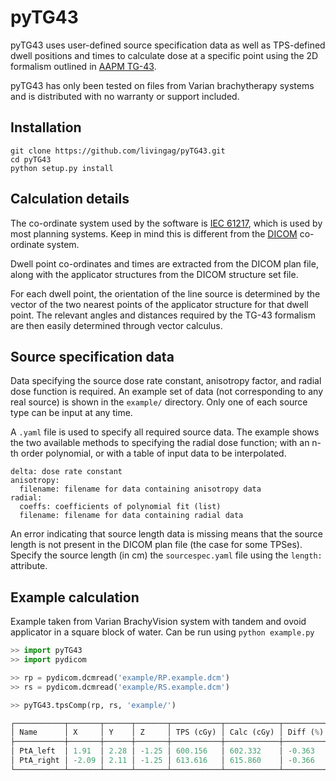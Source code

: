 # pyTG43

pyTG43 uses user-defined source specification data as well as TPS-defined dwell positions and times to calculate dose at a specific point using the 2D formalism outlined in [AAPM TG-43](http://dx.doi.org/10.1118/1.1646040).

pyTG43 has only been tested on files from Varian brachytherapy systems and is distributed with no warranty or support included.

## Installation

```
git clone https://github.com/livingag/pyTG43.git
cd pyTG43
python setup.py install
```

## Calculation details

The co-ordinate system used by the software is [IEC 61217](https://i.imgur.com/k926EqO.png), which is used by most planning systems. Keep in mind this is different from the [DICOM](http://dicom.nema.org/DICOM/2013/output/chtml/part17/figures/PS3.17_FFF.1.2-3.svg) co-ordinate system.

Dwell point co-ordinates and times are extracted from the DICOM plan file, along with the applicator structures from the DICOM structure set file.

For each dwell point, the orientation of the line source is determined by the vector of the two nearest points of the applicator structure for that dwell point. The relevant angles and distances required by the TG-43 formalism are then easily determined through vector calculus.

## Source specification data

Data specifying the source dose rate constant, anisotropy factor, and radial dose function is required. An example set of data (not corresponding to any real source) is shown in the `example/` directory. Only one of each source type can be input at any time.

A `.yaml` file is used to specify all required source data. The example shows the two available methods to specifying the radial dose function; with an n-th order polynomial, or with a table of input data to be interpolated.

```
delta: dose rate constant
anisotropy:
  filename: filename for data containing anisotropy data
radial:
  coeffs: coefficients of polynomial fit (list)
  filename: filename for data containing radial data
```
An error indicating that source length data is missing means that the source length is not present in the DICOM plan file (the case for some TPSes). Specify the source length (in cm) the `sourcespec.yaml` file using the `length:` attribute.

## Example calculation

Example taken from Varian BrachyVision system with tandem and ovoid applicator in a square block of water. Can be run using `python example.py`

```python
>> import pyTG43
>> import pydicom

>> rp = pydicom.dcmread('example/RP.example.dcm')
>> rs = pydicom.dcmread('example/RS.example.dcm')

>> pyTG43.tpsComp(rp, rs, 'example/')

┌───────────┬───────┬──────┬───────┬───────────┬────────────┬──────────┐
│ Name      │ X     │ Y    │ Z     │ TPS (cGy) │ Calc (cGy) │ Diff (%) │
├───────────┼───────┼──────┼───────┼───────────┼────────────┼──────────┤
│ PtA_left  │ 1.91  │ 2.28 │ -1.25 │ 600.156   │ 602.332    │ -0.363   │
│ PtA_right │ -2.09 │ 2.11 │ -1.25 │ 613.616   │ 615.860    │ -0.366   │
└───────────┴───────┴──────┴───────┴───────────┴────────────┴──────────┘
```
